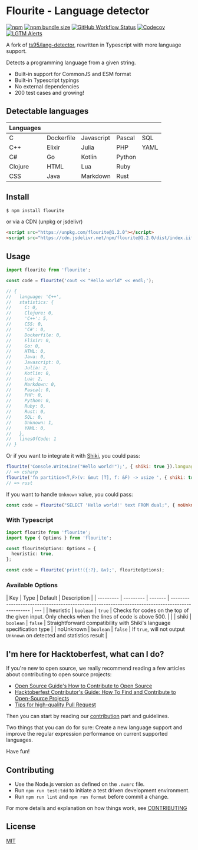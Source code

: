 # Flourite - Language detector

[![npm](https://img.shields.io/npm/v/flourite?style=for-the-badge)](https://www.npmjs.com/package/flourite) [![npm bundle size](https://img.shields.io/bundlephobia/min/flourite?style=for-the-badge)](https://www.npmjs.com/package/flourite) [![GitHub Workflow Status](https://img.shields.io/github/workflow/status/teknologi-umum/flourite/CI?style=for-the-badge)](https://github.com/teknologi-umum/flourite/actions/workflows/ci.yml) [![Codecov](https://img.shields.io/codecov/c/gh/teknologi-umum/flourite?style=for-the-badge)](https://app.codecov.io/gh/teknologi-umum/flourite) [![LGTM Alerts](https://img.shields.io/lgtm/alerts/github/teknologi-umum/flourite?style=for-the-badge)](https://lgtm.com/projects/g/teknologi-umum/flourite/)

A fork of [ts95/lang-detector](https://github.com/ts95/lang-detector), rewritten in Typescript with more language support.

Detects a programming language from a given string.

- Built-in support for CommonJS and ESM format
- Built-in Typescript typings
- No external dependencies
- 200 test cases and growing!

## Detectable languages

| Languages |            |            |        |      |
| --------- | ---------- | ---------- | ------ | ---- |
| C         | Dockerfile | Javascript | Pascal | SQL  |
| C++       | Elixir     | Julia      | PHP    | YAML |
| C#        | Go         | Kotlin     | Python |      |
| Clojure   | HTML       | Lua        | Ruby   |      |
| CSS       | Java       | Markdown   | Rust   |      |

## Install

```bash
$ npm install flourite
```

or via a CDN (unpkg or jsdelivr)

```html
<script src="https://unpkg.com/flourite@1.2.0"></script>
<script src="https://cdn.jsdelivr.net/npm/flourite@1.2.0/dist/index.iife.js"></script>
```

## Usage

```js
import flourite from 'flourite';

const code = flourite('cout << "Hello world" << endl;');

// {
//   language: 'C++',
//   statistics: {
//     C: 0,
//     Clojure: 0,
//     'C++': 5,
//     CSS: 0,
//     'C#': 0,
//     Dockerfile: 0,
//     Elixir: 0,
//     Go: 0,
//     HTML: 0,
//     Java: 0,
//     Javascript: 0,
//     Julia: 2,
//     Kotlin: 0,
//     Lua: 2,
//     Markdown: 0,
//     Pascal: 0,
//     PHP: 0,
//     Python: 0,
//     Ruby: 0,
//     Rust: 0,
//     SQL: 0,
//     Unknown: 1,
//     YAML: 0,
//   },
//   linesOfCode: 1
// }
```

Or if you want to integrate it with [Shiki](https://github.com/shikijs/shiki), you could pass:

```js
flourite('Console.WriteLine("Hello world!");', { shiki: true }).language;
// => csharp
flourite('fn partition<T,F>(v: &mut [T], f: &F) -> usize ', { shiki: true }).language;
// => rust
```

If you want to handle `Unknown` value, you could pass:

```js
const code = flourite("SELECT 'Hello world!' text FROM dual;", { noUnknown: true });
```

### With Typescript

```typescript
import flourite from 'flourite';
import type { Options } from 'flourite';

const flouriteOptions: Options = {
  heuristic: true,
};

const code = flourite('print!({:?}, &v);', flouriteOptions);
```

### Available Options

| Key       | Type      | Default | Description                                                                                      |
| --------- | --------- | ------- | ------------------------------------------------------------------------------------------------ | --- |
| heuristic | `boolean` | `true`  | Checks for codes on the top of the given input. Only checks when the lines of code is above 500. |     |
| shiki     | `boolean` | `false` | Straightforward compatibility with Shiki's language specification type                           |
| noUnknown | `boolean` | `false` | If `true`, will not output `Unknown` on detected and statistics result                           |

## I'm here for Hacktoberfest, what can I do?

If you're new to open source, we really recommend reading a few articles about contributing to open source projects:

- [Open Source Guide's How to Contribute to Open Source](https://opensource.guide/how-to-contribute/)
- [Hacktoberfest Contributor's Guide: How To Find and Contribute to Open-Source Projects](https://www.digitalocean.com/community/tutorials/hacktoberfest-contributor-s-guide-how-to-find-and-contribute-to-open-source-projects)
- [Tips for high-quality Pull Request](https://twitter.com/sudo_navendu/status/1437456596473303042)

Then you can start by reading our [contribution](https://github.com/teknologi-umum/flourite#i-want-to-contribute-what-can-i-do) part and guidelines.

Two things that you can do for sure: Create a new language support and improve the regular expression performance on current supported languages.

Have fun!

## Contributing

- Use the Node.js version as defined on the `.nvmrc` file.
- Run `npm run test:tdd` to initiate a test driven development environment.
- Run `npm run lint` and `npm run format` before commit a change.

For more details and explanation on how things work, see [CONTRIBUTING](./CONTRIBUTING.md)

## License

[MIT](./LICENSE)

